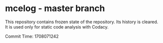 # mcelog - master branch

This repository contains frozen state of the repository.
Its history is cleared. It is used only for static code
analysis with Codacy.

Commit Time: 1708071242